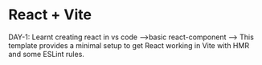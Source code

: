 # React + Vite


DAY-1: Learnt creating react in vs code
-->basic react-component
--> This template provides a minimal setup to get React working in Vite with HMR and some ESLint rules.


